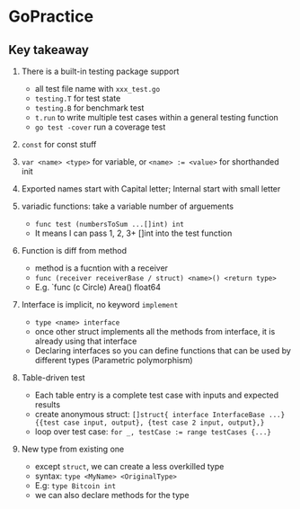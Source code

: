 # GoPractice

## Key takeaway
1. There is a built-in testing package support
    - all test file name with `xxx_test.go`
    - `testing.T` for test state
    - `testing.B` for benchmark test
    - `t.run` to write multiple test cases within a general testing function
    - `go test -cover` run a coverage test

2. `const` for const stuff
3. `var <name> <type>` for variable, or `<name> := <value>` for shorthanded init
4. Exported names start with Capital letter; Internal start with small letter
5. variadic functions: take a variable number of arguements
    - `func test (numbersToSum ...[]int) int`
    - It means I can pass 1, 2, 3+ []int into the test function
6. Function is diff from method
    - method is a fucntion with a receiver
    - `func (receiver receiverBase / struct) <name>() <return type>`
    - E.g. `func (c Circle) Area() float64
7. Interface is implicit, no keyword `implement`
    - `type <name> interface`
    - once other struct implements all the methods from interface, it is already using that interface
    - Declaring interfaces so you can define functions that can be used by different types (Parametric polymorphism)
8. Table-driven test
    - Each table entry is a complete test case with inputs and expected results
    - create anonymous struct: `[]struct{ interface InterfaceBase ...}{{test case input, output}, {test case 2 input, output},}`
    - loop over test case: `for _, testCase := range testCases {...}`
9. New type from existing one
    - except `struct`, we can create a less overkilled type
    - syntax: `type <MyName> <OriginalType>`
    - E.g: `type Bitcoin int`
    - we can also declare methods for the type 